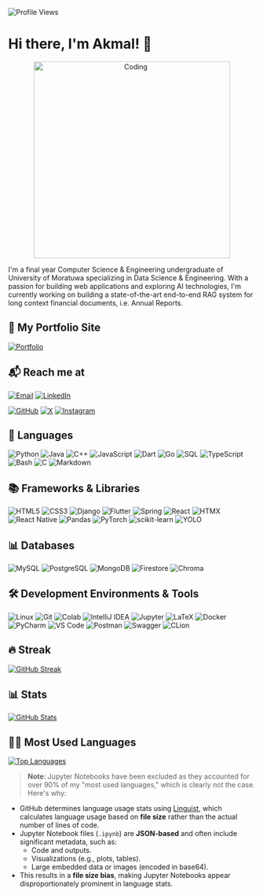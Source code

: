![Profile Views](https://komarev.com/ghpvc/?username=jasminaaa20&style=for-the-badge)

# Hi there, I'm Akmal! 👋

<p align="center">
  <img src="https://media1.tenor.com/m/f-nICqWLnrQAAAAd/programmer-cycle.gif" alt="Coding" width="400" />
</p>

I'm a final year Computer Science & Engineering undergraduate of University of Moratuwa specializing in Data Science & Engineering. With a passion for building web applications and exploring AI technologies, I'm currently working on building a state-of-the-art end-to-end RAG system for long context financial documents, i.e. Annual Reports.

## 🌟 My Portfolio Site

[![Portfolio](https://img.shields.io/badge/Portfolio-Click%20Here-2ecc71?style=for-the-badge&logo=github&logoColor=white)](https://jasminaaa20.github.io)

## 📬 Reach me at

[![Email](https://img.shields.io/badge/Email-akmal.20%40cse.mrt.ac.lk-D14836?style=for-the-badge&logo=gmail&logoColor=white)](mailto:akmal.20@cse.mrt.ac.lk)
[![LinkedIn](https://img.shields.io/badge/LinkedIn-Akmal%20Ali%20Jasmin-0077B5?style=for-the-badge&logo=linkedin-white&logoColor=white)](https://www.linkedin.com/in/akmal-ali-jasmin)

[![GitHub](https://img.shields.io/badge/GitHub-jasminaaa20-181717?style=for-the-badge&logo=github&logoColor=white)](https://github.com/jasminaaa20)
[![X](https://img.shields.io/badge/X-akmal_ali_jasmin-000000?style=for-the-badge&logo=x&logoColor=white)](https://x.com/AkmalJasmin)
[![Instagram](https://img.shields.io/badge/Instagram-akmal_ali-E4405F?style=for-the-badge&logo=Instagram&logoColor=white)](https://instagram.com/akmal_ali_2000/)

## 💬 Languages

![Python](https://img.shields.io/badge/Python-3776AB?style=for-the-badge&logo=python&logoColor=white)
![Java](https://img.shields.io/badge/Java-f89820?style=for-the-badge&logo=openjdk&logoColor=white)
![C++](https://img.shields.io/badge/C++-00599C?style=for-the-badge&logo=cplusplus&logoColor=white)
![JavaScript](https://img.shields.io/badge/JavaScript-F7DF1E?style=for-the-badge&logo=javascript&logoColor=black)
![Dart](https://img.shields.io/badge/Dart-0175C2?style=for-the-badge&logo=dart&logoColor=white)
![Go](https://img.shields.io/badge/Go-00ADD8?style=for-the-badge&logo=go&logoColor=white)
![SQL](https://img.shields.io/badge/SQL-CC2927?style=for-the-badge&logo=sqlite&logoColor=white)
![TypeScript](https://img.shields.io/badge/TypeScript-007ACC?style=for-the-badge&logo=typescript&logoColor=white)
![Bash](https://img.shields.io/badge/Bash-4EAA25?style=for-the-badge&logo=gnu-bash&logoColor=white)
![C](https://img.shields.io/badge/C-A8B9CC?style=for-the-badge&logo=c&logoColor=white)
![Markdown](https://img.shields.io/badge/Markdown-FFFFFF?style=for-the-badge&logo=markdown&logoColor=black)

## 📚 Frameworks & Libraries

![HTML5](https://img.shields.io/badge/HTML5-E34F26?style=for-the-badge&logo=html5&logoColor=white)
![CSS3](https://img.shields.io/badge/CSS3-1572B6?style=for-the-badge&logo=css3&logoColor=white)
![Django](https://img.shields.io/badge/Django-092E20?style=for-the-badge&logo=django&logoColor=white)
![Flutter](https://img.shields.io/badge/Flutter-02569B?style=for-the-badge&logo=flutter&logoColor=white)
![Spring](https://img.shields.io/badge/Spring-6DB33F?style=for-the-badge&logo=spring&logoColor=white)
![React](https://img.shields.io/badge/React-61DAFB?style=for-the-badge&logo=react&logoColor=black)
![HTMX](https://img.shields.io/badge/HTMX-FF4081?style=for-the-badge&logo=htmx&logoColor=white)
![React Native](https://img.shields.io/badge/React_Native-61DAFB?style=for-the-badge&logo=react&logoColor=black)
![Pandas](https://img.shields.io/badge/Pandas-150458?style=for-the-badge&logo=pandas&logoColor=white)
![PyTorch](https://img.shields.io/badge/PyTorch-EE4C2C?style=for-the-badge&logo=pytorch&logoColor=white)
![scikit-learn](https://img.shields.io/badge/scikit--learn-F7931E?style=for-the-badge&logo=scikitlearn&logoColor=white)
![YOLO](https://img.shields.io/badge/YOLO-00FFFF?style=for-the-badge&logo=openCV&logoColor=black)

## 📊 Databases

![MySQL](https://img.shields.io/badge/MySQL-00758F?style=for-the-badge&logo=mysql&logoColor=white)
![PostgreSQL](https://img.shields.io/badge/PostgreSQL-4169E1?style=for-the-badge&logo=postgresql&logoColor=white)
![MongoDB](https://img.shields.io/badge/MongoDB-47A248?style=for-the-badge&logo=mongodb&logoColor=white)
![Firestore](https://img.shields.io/badge/Firestore-FFCA28?style=for-the-badge&logo=firebase&logoColor=black)
![Chroma](https://img.shields.io/badge/Chroma-00E676?style=for-the-badge&logo=databricks&logoColor=white)

## 🛠️ Development Environments & Tools

![Linux](https://img.shields.io/badge/Linux-FCC624?style=for-the-badge&logo=linux&logoColor=black)
![Git](https://img.shields.io/badge/Git-F05032?style=for-the-badge&logo=git&logoColor=white)
![Colab](https://img.shields.io/badge/Google_Colab-F9AB00?style=for-the-badge&logo=googlecolab&logoColor=black)
![IntelliJ IDEA](https://img.shields.io/badge/IntelliJ_IDEA-000000?style=for-the-badge&logo=intellijidea&logoColor=white)
![Jupyter](https://img.shields.io/badge/Jupyter-F37626?style=for-the-badge&logo=jupyter&logoColor=white)
![LaTeX](https://img.shields.io/badge/LaTeX-008080?style=for-the-badge&logo=latex&logoColor=white)
![Docker](https://img.shields.io/badge/Docker-2496ED?style=for-the-badge&logo=docker&logoColor=white)
![PyCharm](https://img.shields.io/badge/PyCharm-000000?style=for-the-badge&logo=pycharm&logoColor=white)
![VS Code](https://img.shields.io/badge/VS_Code-007ACC?style=for-the-badge&logo=vscodium&logoColor=white)
![Postman](https://img.shields.io/badge/Postman-FF6C37?style=for-the-badge&logo=postman&logoColor=white)
![Swagger](https://img.shields.io/badge/Swagger-85EA2D?style=for-the-badge&logo=swagger&logoColor=black)
![CLion](https://img.shields.io/badge/CLion-000000?style=for-the-badge&logo=clion&logoColor=white)

<!--
## 🚧 Current Projects I'm working on

- [**Prayer Time Application Sri Lanka**](https://github.com/jasminaaa20/flutter-prayer-time) 📝
  - An application that will cater to all day to day needs of a Sri Lankan Muslim. Made using Flutter.
- [**Focus on me**](https://github.com/jasminaaa20/focus-on-me) 🌌
  - This project focuses on (pun intended) building an application that runs on a video stream and focus on a select person and blur others who may appear on the screen. This project also aims to act as an automated exam proctoring tool.
- [**Offside finder**](https://github.com/jasminaaa20/offside-finder)
  - A computer vision project to automatically detect if the offside rule in Football is violated.
- [**Group Tweets**](https://github.com/jasminaaa20/group-tweets)
  - A chrome extension which you can use to group tweets under topics of your choice.
- [**WordSwap**](https://github.com/jasminaaa20/group-tweets)
  - A Chrome extension that enhances your typing experience by automatically replacing predefined words or phrases with their desired alternatives in real-time.
-->

## 🔥 Streak

[![GitHub Streak](https://github-readme-streak-stats-six-chi.vercel.app?user=jasminaaa20&theme=radical)](https://git.io/streak-stats)

## 📊 Stats

[![GitHub Stats](https://github-readme-stats.vercel.app/api?username=jasminaaa20&show_icons=true&include_all_commits=true&theme=radical)](https://github.com/anuraghazra/github-readme-stats)

## 👨‍💻 Most Used Languages

[![Top Languages](https://github-readme-stats.vercel.app/api/top-langs/?username=jasminaaa20&hide=vhdl,jupyter%20notebook,tcl,html,batchfile,cmake,css,scss,c&theme=radical)](https://github.com/anuraghazra/github-readme-stats)

> **Note**: Jupyter Notebooks have been excluded as they accounted for over 90% of my "most used languages," which is clearly not the case. Here's why:

- GitHub determines language usage stats using [Linguist](https://github.com/github/linguist), which calculates language usage based on **file size** rather than the actual number of lines of code.
- Jupyter Notebook files (`.ipynb`) are **JSON-based** and often include significant metadata, such as:
  - Code and outputs.
  - Visualizations (e.g., plots, tables).
  - Large embedded data or images (encoded in base64).
- This results in a **file size bias**, making Jupyter Notebooks appear disproportionately prominent in language stats.
